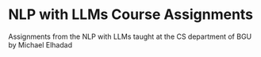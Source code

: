 # NLP with LLMs Course Assignments
Assignments from the NLP with LLMs taught at the CS department of BGU by Michael Elhadad
